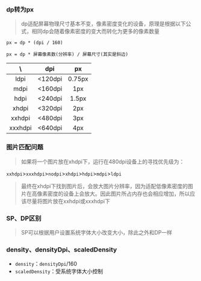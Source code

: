 ### dp转为px
> dp适配屏幕物理尺寸基本不变，像素密度变化的设备，原理是根据以下公式，相同dp会随着像素密度的变大而转化为更多的像素数量

```
px = dp * (dpi / 160)
```
```
px = dp * 屏幕像素数(分辨率) / 屏幕尺寸(其实是斜边)
```
\ | dpi | px
:---: | :---: | :---:
ldpi | <120dpi | 0.75px
mdpi | <160dpi | 1px
hdpi | <240dpi | 1.5px
xhdpi | <320dpi | 2px
xxhdpi | <480dpi | 3px
xxxhdpi | <640dpi | 4px

### 图片匹配问题
> 如果将一个图片放在xhdpi下，运行在480dpi设备上的寻找优先级为：

`xxhdpi`>`xxxhdpi`>`nodpi`>`xhdpi`>`hdpi`>`mdpi`>`ldpi`

> 最终在xhdpi下找到图片后，会放大图片分辨率，因为适配低像素密度的图片在高像素密度的设备上会放大。因此图片所占内存也会相应增加，所以应该尽量将图片放在xxhdpi或xxxhdpi下  

### SP、DP区别
> SP可以根据用户设置系统字体大小改变大小，除此之外和DP一样

### density、densityDpi、scaledDensity
* `density`：`densityDpi`/160
* `scaledDensity`：受系统字体大小控制